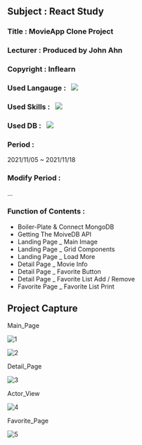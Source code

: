 ## Subject : React Study
### Title : MovieApp Clone Project
### Lecturer : Produced by John Ahn
### Copyright : Inflearn
### Used Langauge : &nbsp; <img src="https://img.shields.io/badge/JavaScript-F7DF1E?style=for-the-badge&logo=JavaScript&logoColor=white">
### Used Skills : &nbsp; <img src="https://img.shields.io/badge/React-61DAFB?style=for-the-badge&logo=React&logoColor=white"> &nbsp;
### Used DB : &nbsp; <img src= "https://img.shields.io/badge/MongoDB-47A248?style=for-the-badge&logo=MongoDB&logoColor=white">
### Period :
2021/11/05 ~ 2021/11/18
### Modify Period :
...
### Function of Contents : 
* Boiler-Plate & Connect MongoDB
* Getting The MoiveDB API
* Landing Page _ Main Image
* Landing Page _ Grid Components
* Landing Page _ Load More
* Detail Page _ Movie Info
* Detail Page _ Favorite Button
* Detail Page _ Favorite List Add / Remove
* Favorite Page _ Favorite List Print

## Project Capture

Main_Page

![1](https://user-images.githubusercontent.com/83411963/142396303-8c2d0e53-5a96-4002-894c-53037946bc58.JPG)

![2](https://user-images.githubusercontent.com/83411963/142396348-7e8095fb-3766-4688-846a-308457b21119.JPG)

Detail_Page

![3](https://user-images.githubusercontent.com/83411963/142396446-b8880757-a792-42b0-80da-27a1890ae238.JPG)

Actor_View

![4](https://user-images.githubusercontent.com/83411963/142396562-a4053a8c-da4a-491c-8994-cae6873f1269.JPG)

Favorite_Page

![5](https://user-images.githubusercontent.com/83411963/142396698-3d96cc85-81c9-4b18-b46f-a4e7b09629f2.JPG)
